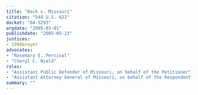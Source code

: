 ```yaml
---
title: "Deck v. Missouri"
citation: "544 U.S. 622"
docket: "04-5293"
argdate: "2005-03-01"
publishdate: "2005-05-23"
justices:
- 1994breyer
advocates:
- "Rosemary E. Percival"
- "Cheryl C. Nield"
roles:
- "Assistant Public Defender of Missouri, on behalf of the Petitioner"
- "Assistant Attorney General of Missouri, on behalf of the Respondent"
summary: ""
---
```



